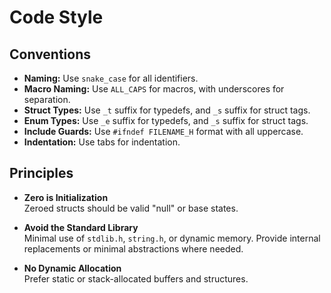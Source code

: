 # Code Style

## Conventions

- **Naming:** Use `snake_case` for all identifiers.
- **Macro Naming:** Use `ALL_CAPS` for macros, with underscores for separation.
- **Struct Types:** Use `_t` suffix for typedefs, and `_s` suffix for struct tags.
- **Enum Types:** Use `_e` suffix for typedefs, and `_s` suffix for struct tags.
- **Include Guards:** Use `#ifndef FILENAME_H` format with all uppercase.
- **Indentation:** Use tabs for indentation.

## Principles

- **Zero is Initialization**  
  Zeroed structs should be valid "null" or base states.

- **Avoid the Standard Library**  
  Minimal use of `stdlib.h`, `string.h`, or dynamic memory. Provide internal replacements or minimal abstractions where needed.

- **No Dynamic Allocation**  
  Prefer static or stack-allocated buffers and structures.
